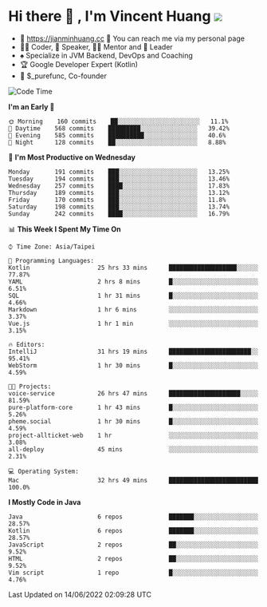 # Hi there 👋 , I'm Vincent Huang ![](https://komarev.com/ghpvc/?username=Jian-Min-Huang)
- 💎 https://jianminhuang.cc 🙋 You can reach me via my personal page
- 👨‍💻 Coder, 🎤 Speaker, 👨‍🏫 Mentor and 🚀 Leader
- ♠️ Specialize in JVM Backend, DevOps and Coaching
- 🏆 Google Developer Expert (Kotlin)
- 💼 $_purefunc, Co-founder

<!--START_SECTION:waka-->
![Code Time](http://img.shields.io/badge/Code%20Time-0%20secs-blue)

**I'm an Early 🐤** 

```text
🌞 Morning    160 commits    ██░░░░░░░░░░░░░░░░░░░░░░░   11.1% 
🌆 Daytime    568 commits    █████████░░░░░░░░░░░░░░░░   39.42% 
🌃 Evening    585 commits    ██████████░░░░░░░░░░░░░░░   40.6% 
🌙 Night      128 commits    ██░░░░░░░░░░░░░░░░░░░░░░░   8.88%

```
📅 **I'm Most Productive on Wednesday** 

```text
Monday       191 commits    ███░░░░░░░░░░░░░░░░░░░░░░   13.25% 
Tuesday      194 commits    ███░░░░░░░░░░░░░░░░░░░░░░   13.46% 
Wednesday    257 commits    ████░░░░░░░░░░░░░░░░░░░░░   17.83% 
Thursday     189 commits    ███░░░░░░░░░░░░░░░░░░░░░░   13.12% 
Friday       170 commits    ███░░░░░░░░░░░░░░░░░░░░░░   11.8% 
Saturday     198 commits    ███░░░░░░░░░░░░░░░░░░░░░░   13.74% 
Sunday       242 commits    ████░░░░░░░░░░░░░░░░░░░░░   16.79%

```


📊 **This Week I Spent My Time On** 

```text
⌚︎ Time Zone: Asia/Taipei

💬 Programming Languages: 
Kotlin                   25 hrs 33 mins      ███████████████████░░░░░░   77.87% 
YAML                     2 hrs 8 mins        █░░░░░░░░░░░░░░░░░░░░░░░░   6.51% 
SQL                      1 hr 31 mins        █░░░░░░░░░░░░░░░░░░░░░░░░   4.66% 
Markdown                 1 hr 6 mins         ░░░░░░░░░░░░░░░░░░░░░░░░░   3.37% 
Vue.js                   1 hr 1 min          ░░░░░░░░░░░░░░░░░░░░░░░░░   3.15%

🔥 Editors: 
IntelliJ                 31 hrs 19 mins      ███████████████████████░░   95.41% 
WebStorm                 1 hr 30 mins        █░░░░░░░░░░░░░░░░░░░░░░░░   4.59%

🐱‍💻 Projects: 
voice-service            26 hrs 47 mins      ████████████████████░░░░░   81.59% 
pure-platform-core       1 hr 43 mins        █░░░░░░░░░░░░░░░░░░░░░░░░   5.26% 
pheme.social             1 hr 30 mins        █░░░░░░░░░░░░░░░░░░░░░░░░   4.59% 
project-allticket-web    1 hr                ░░░░░░░░░░░░░░░░░░░░░░░░░   3.08% 
all-deploy               45 mins             ░░░░░░░░░░░░░░░░░░░░░░░░░   2.31%

💻 Operating System: 
Mac                      32 hrs 49 mins      █████████████████████████   100.0%

```

**I Mostly Code in Java** 

```text
Java                     6 repos             ███████░░░░░░░░░░░░░░░░░░   28.57% 
Kotlin                   6 repos             ███████░░░░░░░░░░░░░░░░░░   28.57% 
JavaScript               2 repos             ██░░░░░░░░░░░░░░░░░░░░░░░   9.52% 
HTML                     2 repos             ██░░░░░░░░░░░░░░░░░░░░░░░   9.52% 
Vim script               1 repo              █░░░░░░░░░░░░░░░░░░░░░░░░   4.76%

```



 Last Updated on 14/06/2022 02:09:28 UTC
<!--END_SECTION:waka-->
